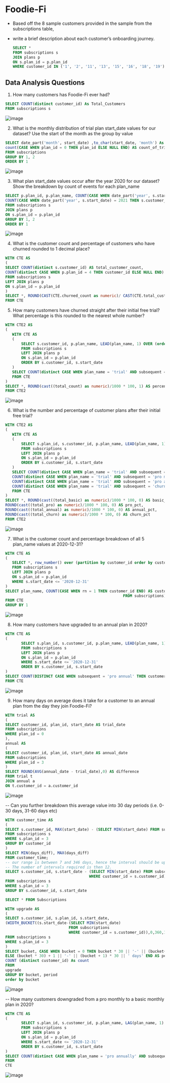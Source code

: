 # Foodie-Fi 

- Based off the 8 sample customers provided in the sample from the subscriptions table, 
- write a brief description about each customer’s onboarding journey.
  
  ```sql
  SELECT * 
  FROM subscriptions s 
  JOIN plans p 
  ON s.plan_id = p.plan_id
  WHERE customer_id IN ('1', '2', '11', '13', '15', '16', '18', '19')
  ```
 ## Data Analysis Questions
  
 1. How many customers has Foodie-Fi ever had?
 
  ```sql
 SELECT COUNT(distinct customer_id) As Total_Customers
 FROM subscriptions s
 ```
 ![image](https://user-images.githubusercontent.com/87967846/147866939-36b66e29-e7de-4ce5-a6d5-53b5e66f6100.png)

 
 2. What is the monthly distribution of trial plan start_date values for our dataset? Use the start of the month as the group by value 
  ```sql
 SELECT date_part('month', start_date) ,to_char(start_date, 'month') As month, 
 count(CASE WHEN plan_id = 0 THEN plan_id ELSE NULL END) AS count_of_trial
 FROM subscriptions
 GROUP BY 1, 2
 ORDER BY 1
 ```
 ![image](https://user-images.githubusercontent.com/87967846/147866943-8d24d178-2dc8-4e86-852b-903e5459d626.png)


3. What plan start_date values occur after the year 2020 for our dataset? Show the breakdown by count of events for each plan_name 
 ```sql
SELECT p.plan_id, p.plan_name, COUNT(CASE WHEN date_part('year', s.start_date) = 2020 THEN s.customer_id ELSE NULL END) AS Event_2020, 
COUNT(CASE WHEN date_part('year', s.start_date) = 2021 THEN s.customer_id ELSE NULL END) AS event_2021 	
FROM subscriptions s 
JOIN plans p 
ON s.plan_id = p.plan_id
GROUP BY 1, 2
ORDER BY 1
```
![image](https://user-images.githubusercontent.com/87967846/147866958-815ff41a-14a3-473b-8faf-fca9cbd4a10c.png)


4. What is the customer count and percentage of customers who have churned rounded to 1 decimal place?
 ```sql
WITH CTE AS 
(
SELECT COUNT(distinct s.customer_id) AS total_customer_count,
COUNT(distinct CASE WHEN p.plan_id = 4 THEN customer_id ELSE NULL END) AS churned_count
FROM subscriptions s 
LEFT JOIN plans p
ON s.plan_id = p.plan_id
) 
SELECT *, ROUND(CAST(CTE.churned_count as numeric)/ CAST(CTE.total_customer_count as numeric) * 100,1) AS percentage
FROM CTE 
```

5. How many customers have churned straight after their initial free trial? What percentage is this rounded to the nearest whole number?

 ```sql
WITH CTE2 AS 
(
	WITH CTE AS 
	(
		SELECT s.customer_id, p.plan_name, LEAD(plan_name, 1) OVER (order by customer_id, start_date) as subsequent
		FROM subscriptions s 
		LEFT JOIN plans p
		ON s.plan_id = p.plan_id
		ORDER BY s.customer_id, s.start_date
	) 
	SELECT COUNT(distinct CASE WHEN plan_name = 'trial' AND subsequent = 'churn' THEN customer_id END) AS total_count
	FROM CTE
) 
SELECT *, ROUND(cast((total_count) as numeric)/1000 * 100, 1) AS percentage
FROM CTE2
```
![image](https://user-images.githubusercontent.com/87967846/147866988-88bdc7bb-aa31-4dcb-b480-725227e943fe.png)


6. What is the number and percentage of customer plans after their initial free trial?
 ```sql
WITH CTE2 AS 
(
	WITH CTE AS 
	(
		SELECT s.plan_id, s.customer_id, p.plan_name, LEAD(plan_name, 1) OVER (order by customer_id, start_date) as subsequent
		FROM subscriptions s 
		LEFT JOIN plans p
		ON s.plan_id = p.plan_id
		ORDER BY s.customer_id, s.start_date
	) 
	SELECT COUNT(distinct CASE WHEN plan_name = 'trial' AND subsequent = 'basic monthly' THEN customer_id END) AS total_basic,
	COUNT(distinct CASE WHEN plan_name = 'trial' AND subsequent = 'pro monthly' THEN customer_id END) AS total_pro, 
	COUNT(distinct CASE WHEN plan_name = 'trial' AND subsequent = 'pro annual' THEN customer_id END) AS total_annual,
	COUNT(distinct CASE WHEN plan_name = 'trial' AND subsequent = 'churn' THEN customer_id END) AS total_churn
	FROM CTE
) 
SELECT *, ROUND(cast((total_basic) as numeric)/1000 * 100, 0) AS basic_pct, 
ROUND(cast((total_pro) as numeric)/1000 * 100, 0) AS pro_pct, 
ROUND(cast((total_annual) as numeric)/1000 * 100, 0) AS annual_pct,
ROUND(cast((total_churn) as numeric)/1000 * 100, 0) AS churn_pct
FROM CTE2
```
![image](https://user-images.githubusercontent.com/87967846/147867021-4ee96efd-5f37-48b6-8154-81af9d4c6d40.png)


7. What is the customer count and percentage breakdown of all 5 plan_name values at 2020-12-31? 
 ```sql
WITH CTE AS 
(
	SELECT *, row_number() over (partition by customer_id order by customer_id asc, start_date desc) as RN 
	FROM subscriptions s 
	LEFT JOIN plans p
	ON s.plan_id = p.plan_id
	WHERE s.start_date <= '2020-12-31'
) 
SELECT plan_name, COUNT(CASE WHEN rn = 1 THEN customer_id END) AS customer_count, ROUND(COUNT(*):: numeric  * 100 / (SELECT COUNT(distinct customer_id) 
													 FROM subscriptions), 2)
FROM CTE 
GROUP BY 1
```
![image](https://user-images.githubusercontent.com/87967846/147867028-6bc021a7-c18a-4f48-915b-12724ab9c981.png)


8. How many customers have upgraded to an annual plan in 2020?
 ```sql
WITH CTE AS 
(
		SELECT s.plan_id, s.customer_id, p.plan_name, LEAD(plan_name, 1) OVER (order by customer_id, start_date) as subsequent
		FROM subscriptions s 
		LEFT JOIN plans p
		ON s.plan_id = p.plan_id
		WHERE s.start_date <= '2020-12-31'
		ORDER BY s.customer_id, s.start_date
) 
SELECT COUNT(DISTINCT CASE WHEN subsequent = 'pro annual' THEN customer_id END) AS count_annual 
FROM CTE
```

![image](https://user-images.githubusercontent.com/87967846/147867037-56d7bce6-a596-4c4f-b8d2-ceff648d9fbb.png)

9. How many days on average does it take for a customer to an annual plan from the day they join Foodie-Fi?
 ```sql
WITH trial AS 
( 
SELECT customer_id, plan_id, start_date AS trial_date
FROM subscriptions
WHERE plan_id = 0 
), 
annual AS 
(
SELECT customer_id, plan_id, start_date AS annual_date
FROM subscriptions 
WHERE plan_id = 3 
)
SELECT ROUND(AVG(annual_date - trial_date),0) AS difference 
FROM trial t 
JOIN annual a 
ON t.customer_id = a.customer_id 
```
![image](https://user-images.githubusercontent.com/87967846/147867052-9dcfb1b2-c24e-49c7-8172-fac39ec1f26b.png)


-- Can you further breakdown this average value into 30 day periods (i.e. 0-30 days, 31-60 days etc)

 ```sql
WITH customer_time AS
(
SELECT s.customer_id, MAX(start_date) - (SELECT MIN(start_date) FROM subscriptions WHERE customer_id = s.customer_id) AS days_diff
FROM subscriptions s
WHERE s.plan_id = 3
GROUP BY customer_id
)
SELECT MIN(days_diff), MAX(days_diff) 
FROM customer_time;
-- our range is between 7 and 346 days, hence the interval should be up till 360 days. 
-- The number of intervals required is then 12. 
SELECT s.customer_id, s.start_date - (SELECT MIN(start_date) FROM subscriptions 
									  WHERE customer_id = s.customer_id) AS c1
FROM subscriptions s
WHERE s.plan_id = 3 
GROUP BY s.customer_id, s.start_date

SELECT * FROM Subscriptions

WITH upgrade AS
(
SELECT s.customer_id, s.plan_id, s.start_date,
(WIDTH_BUCKET((s.start_date-(SELECT MIN(start_date) 
							 FROM subscriptions 
							 WHERE customer_id = s.customer_id)),0,360,12) - 1) AS bucket
FROM subscriptions s
WHERE s.plan_id = 3
)
SELECT bucket, CASE WHEN bucket = 0 THEN bucket * 30 || '-' || (bucket+1) * 30 || ' days' 
ELSE (bucket * 30) + 1 || '-' || (bucket + 1) * 30 || ' days' END AS period, 
COUNT (distinct customer_id) As count 
FROM 
upgrade 
GROUP BY bucket, period
order by bucket
```
![image](https://user-images.githubusercontent.com/87967846/147867085-446372dc-d06e-46d3-b517-1a8bbacb64d2.png)


-- How many customers downgraded from a pro monthly to a basic monthly plan in 2020?
 ```sql
WITH CTE AS 
(
		SELECT s.plan_id, s.customer_id, p.plan_name, LAG(plan_name, 1) OVER (PARTITION BY s.customer_id order by customer_id, start_date) as subsequent
		FROM subscriptions s 
		LEFT JOIN plans p
		ON s.plan_id = p.plan_id
		WHERE s.start_date <= '2020-12-31'
		ORDER BY s.customer_id, s.start_date
) 
SELECT COUNT(distinct CASE WHEN plan_name = 'pro annually' AND subsequent = 'pro monthly' THEN customer_id END) AS COUNT
FROM 
CTE 
```
![image](https://user-images.githubusercontent.com/87967846/147867107-d61ec15e-fabe-4878-9a67-e17e0f64ee20.png)



